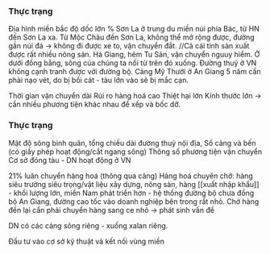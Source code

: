 ### Thực trạng
Địa hình miền bắc độ dốc lớn % Sơn La ở trung du miền núi phía Bác, từ HN đến Sơn La xa. Từ Mộc Châu đến Sơn La, không thể mở rộng được, đường gần núi đá -> không đi được xe to, vận chuyển đắt.
//Cả cái tỉnh sản xuất được rất nhiều nông sản. Hà Giang, hẻm Tu Sản, vận chuyển nguuy hiểm. Ở dưới đồng bằng, sông của chúng ta nối từ trên đó xuống.
Đường thuỷ ở VN không cạnh tranh được với đường bộ. Cảng Mỹ Thưới ở An Giang 5 năm cần phải nạo vét, do bị bồi cát - tàu lớn vào sẽ bị mắc cạn.

Thời gian vận chuyển dài
Rủi ro hàng hoá cao
Thiệt hại lớn
Kính thước lớn -> cần nhiều phương tiện khác nhau để xếp và bốc dỡ.

### Thực trạng
Mật độ sông bình quân, tổng chiều dài đường thuỷ nội địa,
Số cảng và bến (có giấy phép hoạt động/cắt ngang sông)
Thông số phương tiện vận chuyển 
Cơ sở đóng tàu - DN hoạt động ở VN

21% luân chuyển hàng hoá (thông qua cảng)
Hàng hoá chuyên chở: hàng siêu trường siêu trọng/vật liệu xây dựng, nông sản, hàng [[xuất nhập khẩu]] - khối lượng lớn, miền Nam phát triển hơn - hệ thống đường bộ chưa đồng bộ
An Giang, đường cao tốc vào doanh nghiệp bên trong rất nhỏ. Chở hàng đến lại cần phải chuyển hàng sang ce nhỏ -> phát sinh vấn đề

DN có các cảng sông riêng - xuống xalan riêng.

Đầu tư vào cơ sở kỹ thuật và kết nối vùng miền
